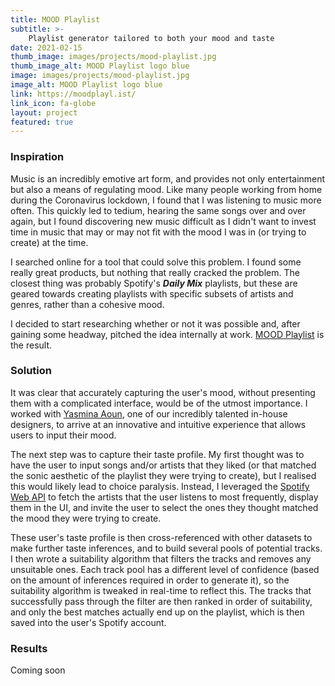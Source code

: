 ```yaml
---
title: MOOD Playlist
subtitle: >-
    Playlist generator tailored to both your mood and taste
date: 2021-02-15
thumb_image: images/projects/mood-playlist.jpg
thumb_image_alt: MOOD Playlist logo blue
image: images/projects/mood-playlist.jpg
image_alt: MOOD Playlist logo blue
link: https://moodplayl.ist/
link_icon: fa-globe
layout: project
featured: true
---
```


### Inspiration
Music is an incredibly emotive art form, and provides not only entertainment but also a means of regulating mood. Like many people working from home during the Coronavirus lockdown, I found that I was listening to music more often. This quickly led to tedium, hearing the same songs over and over again, but I found discovering new music difficult as I didn't want to invest time in music that may or may not fit with the mood I was in (or trying to create) at the time. 

I searched online for a tool that could solve this problem. I found some really great products, but nothing that really cracked the problem. The closest thing was probably Spotify's ___Daily Mix___ playlists, but these are geared towards creating playlists with specific subsets of artists and genres, rather than a cohesive mood. 

I decided to start researching whether or not it was possible and, after gaining some headway, pitched the idea internally at work. [MOOD Playlist](https://moodplayl.ist/) is the result.

### Solution
It was clear that accurately capturing the user's mood, without presenting them with a complicated interface, would be of the utmost importance. I worked with [Yasmina Aoun](https://yasminaaoun.com/), one of our incredibly talented in-house designers, to arrive at an innovative and intuitive experience that allows users to input their mood. 

The next step was to capture their taste profile. My first thought was to have the user to input songs and/or artists that they liked (or that matched the sonic aesthetic of the playlist they were trying to create), but I realised this would likely lead to choice paralysis. Instead, I leveraged the [Spotify Web API](https://developer.spotify.com/documentation/web-api/) to fetch the artists that the user listens to most frequently, display them in the UI, and invite the user to select the ones they thought matched the mood they were trying to create. 

These user's taste profile is then cross-referenced with other datasets to make further taste inferences, and to build several pools of potential tracks. I then wrote a suitability algorithm that filters the tracks and removes any unsuitable ones. Each track pool has a different level of confidence (based on the amount of inferences required in order to generate it), so the suitability algorithm is tweaked in real-time to reflect this. The tracks that successfully pass through the filter are then ranked in order of suitability, and only the best matches actually end up on the playlist, which is then saved into the user's Spotify account.

### Results
Coming soon